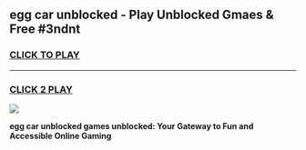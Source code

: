 
## egg car unblocked - Play Unblocked Gmaes & Free #3ndnt
<h3>
<a href="https://news.freeplayer.one?title=egg_car_unblocked&ref=24F">CLICK TO PLAY</a></h3>
<hr>

<h3>
<a href="https://news.freeplayer.one?title=egg_car_unblocked&ref=24F">CLICK 2 PLAY</a>
  
</h3>

<a href="https://news.freeplayer.one?title=egg_car_unblocked&ref=24F/"><img src="https://clearcache.store/games.png"></a>


**egg car unblocked games unblocked: Your Gateway to Fun and Accessible Online Gaming**
